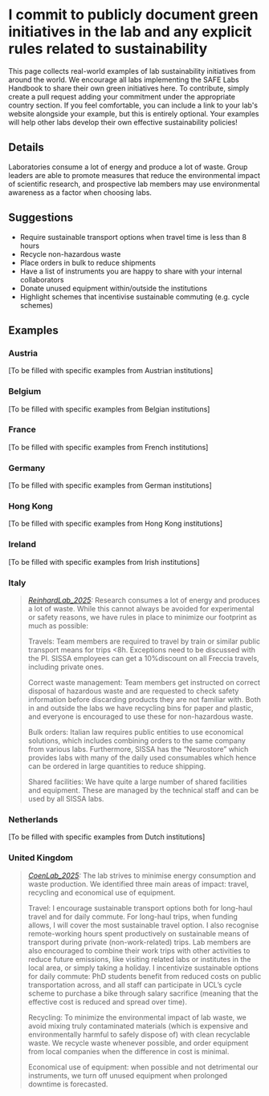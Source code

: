 # I commit to publicly document green initiatives in the lab and any explicit rules related to sustainability

This page collects real-world examples of lab sustainability initiatives from around the world. We encourage all labs implementing the SAFE Labs Handbook to share their own green initiatives here. To contribute, simply create a pull request adding your commitment under the appropriate country section. If you feel comfortable, you can include a link to your lab's website alongside your example, but this is entirely optional. Your examples will help other labs develop their own effective sustainability policies!

## Details
Laboratories consume a lot of energy and produce a lot of waste. Group leaders are able to promote measures that reduce the environmental impact of scientific research, and prospective lab members may use environmental awareness as a factor when choosing labs.

## Suggestions
- Require sustainable transport options when travel time is less than 8 hours
- Recycle non-hazardous waste
- Place orders in bulk to reduce shipments
- Have a list of instruments you are happy to share with your internal collaborators
- Donate unused equipment within/outside the institutions
- Highlight schemes that incentivise sustainable commuting (e.g. cycle schemes)

## Examples

### Austria
[To be filled with specific examples from Austrian institutions]

### Belgium
[To be filled with specific examples from Belgian institutions]

### France
[To be filled with specific examples from French institutions]

### Germany
[To be filled with specific examples from German institutions]

### Hong Kong
[To be filled with specific examples from Hong Kong institutions]

### Ireland
[To be filled with specific examples from Irish institutions]

### Italy
>_[ReinhardLab_2025](https://reinhardlab.org/philosophy):_ Research consumes a lot of energy and produces a lot of waste. While this cannot always be avoided
for experimental or safety reasons, we have rules in place to minimize our footprint as much as possible:
>
>Travels: Team members are required to travel by train or similar public transport means for trips <8h. Exceptions need to be discussed with the PI. SISSA employees can get a 10%discount on all Freccia travels, including private ones.
>
>Correct waste management: Team members get instructed on correct disposal of hazardous waste and are requested to check safety information before discarding products they are not familiar with. Both in and outside the labs we have recycling bins for paper and plastic, and everyone is encouraged to use these for non-hazardous waste.
>
>Bulk orders: Italian law requires public entities to use economical solutions, which includes combining orders to the same company from various labs. Furthermore, SISSA has the “Neurostore” which provides labs with many of the daily used consumables which hence can be ordered in large quantities to reduce shipping.
>
>Shared facilities: We have quite a large number of shared facilities and equipment. These are managed by the technical staff and can be used by all SISSA labs.

### Netherlands
[To be filled with specific examples from Dutch institutions]

### United Kingdom
>_[CoenLab_2025](https://coen-lab.com/):_ The lab strives to minimise energy consumption and waste production. We identified three main areas of impact: travel, recycling and economical use of equipment.
>
>Travel: I encourage sustainable transport options both for long-haul travel and for daily commute. For long-haul trips, when funding allows, I will cover the most sustainable travel option. I also recognise remote-working hours spent productively on sustainable means of transport during private (non-work-related) trips. Lab members are also encouraged to combine their work trips with other activities to reduce future emissions, like visiting related labs or institutes in the local area, or simply taking a holiday. I incentivize sustainable options for daily commute: PhD students benefit from reduced costs on public transportation across, and all staff can participate in UCL’s cycle scheme to purchase a bike through salary sacrifice (meaning that the effective cost is reduced and spread over time).
>
>Recycling: To minimize the environmental impact of lab waste, we avoid mixing truly contaminated materials (which is expensive and environmentally harmful to safely dispose of) with clean recyclable waste. We recycle waste whenever possible, and order equipment from local companies when the difference in cost is minimal.
>
>Economical use of equipment: when possible and not detrimental our instruments, we turn off unused equipment when prolonged downtime is forecasted.
